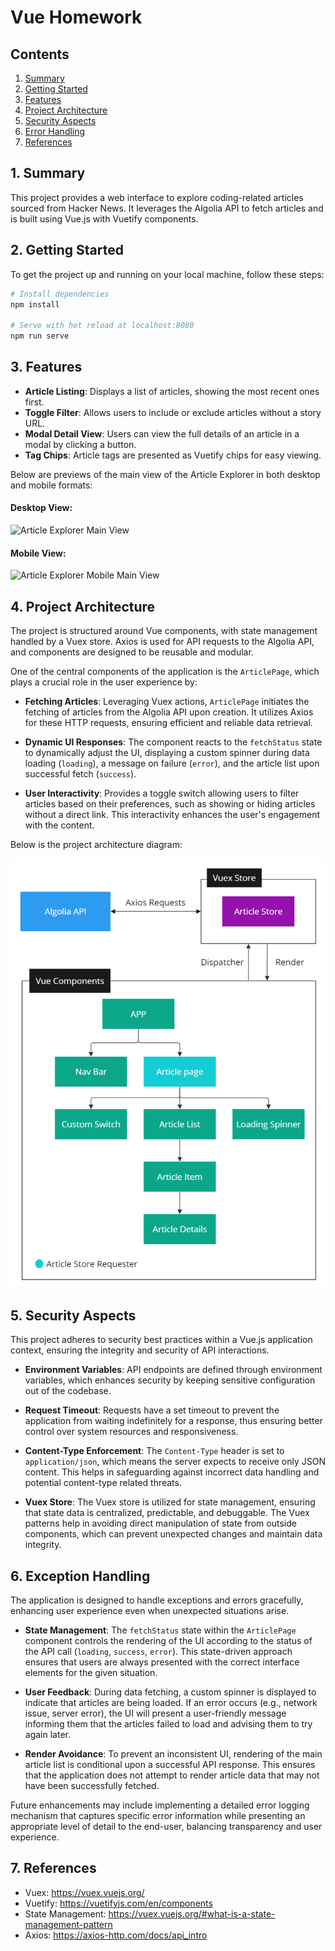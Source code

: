 # Vue Homework

## Contents

1. [Summary](#1-summary)
2. [Getting Started](#2-getting-started)
3. [Features](#3-features)
4. [Project Architecture](#4-project-architecture)
5. [Security Aspects](#5-security-aspects)
6. [Error Handling](#6-exception-handling)
7. [References](#7-references)

## 1. Summary

This project provides a web interface to explore coding-related articles sourced from Hacker News. It leverages the Algolia API to fetch articles and is built using Vue.js with Vuetify components.
## 2. Getting Started

To get the project up and running on your local machine, follow these steps:

```bash
# Install dependencies
npm install

# Serve with hot reload at localhost:8080
npm run serve
```

## 3. Features

- **Article Listing**: Displays a list of articles, showing the most recent ones first.
- **Toggle Filter**: Allows users to include or exclude articles without a story URL.
- **Modal Detail View**: Users can view the full details of an article in a modal by clicking a button.
- **Tag Chips**: Article tags are presented as Vuetify chips for easy viewing.


Below are previews of the main view of the Article Explorer in both desktop and mobile formats:
#### Desktop View:
<img src="art/articlesExplorerMainView.gif" alt="Article Explorer Main View"  />

#### Mobile View:
<img src="art/artcicleExplorarMobileMainView.gif" alt="Article Explorer Mobile Main View" style="height: 30rem;" />

## 4. Project Architecture

The project is structured around Vue components, with state management handled by a Vuex store. Axios is used for API requests to the Algolia API, and components are designed to be reusable and modular. 

 One of the central components of the application is the `ArticlePage`, which plays a crucial role in the user experience by:

- **Fetching Articles**: Leveraging Vuex actions, `ArticlePage` initiates the fetching of articles from the Algolia API upon creation. It utilizes Axios for these HTTP requests, ensuring efficient and reliable data retrieval.

- **Dynamic UI Responses**: The component reacts to the `fetchStatus` state to dynamically adjust the UI, displaying a custom spinner during data loading (`loading`), a message on failure (`error`), and the article list upon successful fetch (`success`).

- **User Interactivity**: Provides a toggle switch allowing users to filter articles based on their preferences, such as showing or hiding articles without a direct link. This interactivity enhances the user's engagement with the content.

Below is the project architecture diagram:

![Project Architecture](art/project-architecture.PNG)

## 5. Security Aspects

This project adheres to security best practices within a Vue.js application context, ensuring the integrity and security of API interactions.

- **Environment Variables**: API endpoints are defined through environment variables, which enhances security by keeping sensitive configuration out of the codebase.

- **Request Timeout**: Requests have a set timeout to prevent the application from waiting indefinitely for a response, thus ensuring better control over system resources and responsiveness.

- **Content-Type Enforcement**: The `Content-Type` header is set to `application/json`, which means the server expects to receive only JSON content. This helps in safeguarding against incorrect data handling and potential content-type related threats.

- **Vuex Store**: The Vuex store is utilized for state management, ensuring that state data is centralized, predictable, and debuggable. The Vuex patterns help in avoiding direct manipulation of state from outside components, which can prevent unexpected changes and maintain data integrity.

## 6. Exception Handling


The application is designed to handle exceptions and errors gracefully, enhancing user experience even when unexpected situations arise.

- **State Management**: The `fetchStatus` state within the `ArticlePage` component controls the rendering of the UI according to the status of the API call (`loading`, `success`, `error`). This state-driven approach ensures that users are always presented with the correct interface elements for the given situation.

- **User Feedback**: During data fetching, a custom spinner is displayed to indicate that articles are being loaded. If an error occurs (e.g., network issue, server error), the UI will present a user-friendly message informing them that the articles failed to load and advising them to try again later.

- **Render Avoidance**: To prevent an inconsistent UI, rendering of the main article list is conditional upon a successful API response. This ensures that the application does not attempt to render article data that may not have been successfully fetched.

Future enhancements may include implementing a detailed error logging mechanism that captures specific error information while presenting an appropriate level of detail to the end-user, balancing transparency and user experience.


## 7. References

- Vuex: <https://vuex.vuejs.org/>
- Vuetify: <https://vuetifyjs.com/en/components>
- State Management: <https://vuex.vuejs.org/#what-is-a-state-management-pattern>
- Axios: <https://axios-http.com/docs/api_intro>